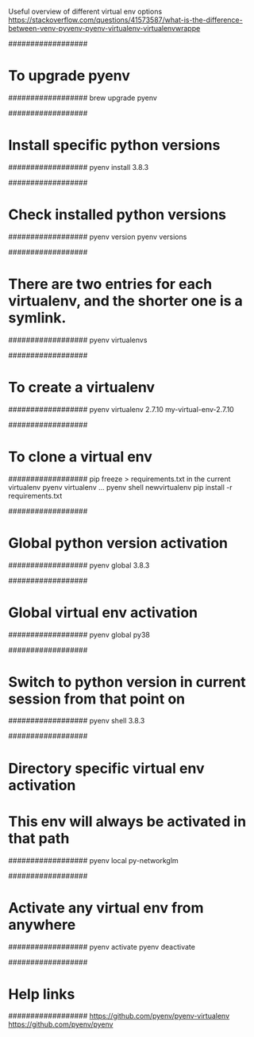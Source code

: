 Useful overview of different virtual env options
https://stackoverflow.com/questions/41573587/what-is-the-difference-between-venv-pyvenv-pyenv-virtualenv-virtualenvwrappe


##################
# To upgrade pyenv
##################
brew upgrade pyenv

##################
# Install specific python versions
##################
pyenv install 3.8.3

##################
# Check installed python versions
##################
pyenv version
pyenv versions

##################
# There are two entries for each virtualenv, and the shorter one is a symlink.
##################
pyenv virtualenvs

##################
# To create a virtualenv
##################
pyenv virtualenv 2.7.10 my-virtual-env-2.7.10

##################
# To clone a virtual env
##################
pip freeze > requirements.txt in the current virtualenv
pyenv virtualenv ...
pyenv shell newvirtualenv
pip install -r requirements.txt

##################
# Global python version activation
##################
pyenv global 3.8.3

##################
# Global virtual env activation
##################
pyenv global py38

##################
# Switch to python version in current session from that point on
##################
pyenv shell 3.8.3

##################
# Directory specific virtual env activation
# This env will always be activated in that path
##################
pyenv local py-networkglm

##################
# Activate any virtual env from anywhere
##################
pyenv activate <name>
pyenv deactivate

##################
# Help links
##################
https://github.com/pyenv/pyenv-virtualenv
https://github.com/pyenv/pyenv
